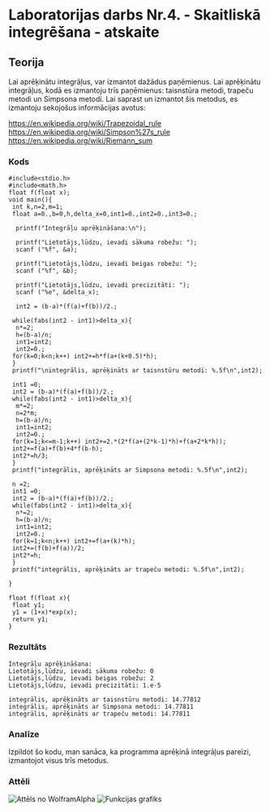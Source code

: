 <!-- https://help.github.com/en/github/writing-on-github/basic-writing-and-formatting-syntax -->
# Laboratorijas darbs Nr.4. - Skaitliskā integrēšana - atskaite

## Teorija
Lai aprēķinātu integrāļus, var izmantot dažādus paņēmienus.
Lai aprēķinātu integrāļus, kodā es izmantoju trīs paņēmienus: taisnstūra metodi, trapeču metodi un Simpsona metodi.
Lai saprast un izmantot šis metodus, es izmantoju sekojošus informācijas avotus:

https://en.wikipedia.org/wiki/Trapezoidal_rule
https://en.wikipedia.org/wiki/Simpson%27s_rule
https://en.wikipedia.org/wiki/Riemann_sum
  
### Kods
```
#include<stdio.h>
#include<math.h>
float f(float x);
void main(){
 int k,n=2,m=1;
 float a=0.,b=0,h,delta_x=0,int1=0.,int2=0.,int3=0.;

  printf("Integrāļu aprēķināšana:\n");

  printf("Lietotājs,lūdzu, ievadi sākuma robežu: ");
  scanf ("%f", &a);

  printf("Lietotājs,lūdzu, ievadi beigas robežu: ");
  scanf ("%f", &b);

  printf("Lietotājs,lūdzu, ievadi precizitāti: ");
  scanf ("%e", &delta_x);

  int2 = (b-a)*(f(a)+f(b))/2.;

 while(fabs(int2 - int1)>delta_x){
  n*=2;
  h=(b-a)/n;
  int1=int2;
  int2=0.;
 for(k=0;k<n;k++) int2+=h*f(a+(k+0.5)*h);
 }
 printf("\nintegrālis, aprēķināts ar taisnstūru metodi: %.5f\n",int2);

 int1 =0;
 int2 = (b-a)*(f(a)+f(b))/2.;
 while(fabs(int2 - int1)>delta_x){
  m*=2;
  n=2*m;
  h=(b-a)/n;
  int1=int2;
  int2=0.;
 for(k=1;k<=m-1;k++) int2+=2.*(2*f(a+(2*k-1)*h)+f(a+2*k*h));
 int2+=f(a)+f(b)+4*f(b-h);
 int2*=h/3;
 }
 printf("integrālis, aprēķināts ar Simpsona metodi: %.5f\n",int2);

 n =2;
 int1 =0;
 int2 = (b-a)*(f(a)+f(b))/2.;
 while(fabs(int2 - int1)>delta_x){
  n*=2;
  h=(b-a)/n;
  int1=int2;
  int2=0.;
 for(k=1;k<n;k++) int2+=f(a+(k)*h);
 int2+=(f(b)+f(a))/2;
 int2*=h;
 }
 printf("integrālis, aprēķināts ar trapeču metodi: %.5f\n",int2);

}

float f(float x){
 float y1;
 y1 = (1+x)*exp(x);
 return y1;
}

```  

### Rezultāts
```
Integrāļu aprēķināšana:
Lietotājs,lūdzu, ievadi sākuma robežu: 0
Lietotājs,lūdzu, ievadi beigas robežu: 2
Lietotājs,lūdzu, ievadi precizitāti: 1.e-5

integrālis, aprēķināts ar taisnstūru metodi: 14.77812
integrālis, aprēķināts ar Simpsona metodi: 14.77811
integrālis, aprēķināts ar trapeču metodi: 14.77811

```

### Analīze
Izpildot šo kodu, man sanāca, ka programma aprēķinā integrāļus pareizi, izmantojot visus trīs metodus.  

### Attēli

![Attēls no WolframAlpha]()
![Funkcijas grafiks]()

